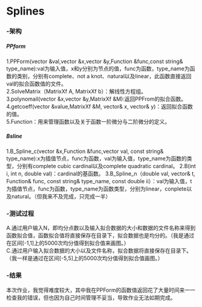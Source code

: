 # Splines

### -架构

##### PPform
1.PPForm(vector<double> &val,vector<double> &x,vector<double> &y,Function &func,const string& type_name):val为输入值，x和y分别为节点的值，func为函数，type_name为函数的类别，分别有complete、not a knot、natural以及linear，此函数直接返回val的拟合函数值的文件。  
2.SolveMatrix（MatrixXf A, MatrixXf b）：解线性方程组。  
3.polynomail(vector<double> &x,vector<double> &y,MatrixXf &M):返回PPFrom的拟合函数。  
4.getcoeff(vector<double> &value,MatrixXf &M, vector<double>& x, vector<double>& y)：返回拟合函数的值。  
5.Function：用来管理函数以及关于函数一阶微分与二阶微分的定义。  

##### Bsline
1.B_Spline_c(vector<double> &x,Function &func,vector<double> val, const string& type_name):x为插值节点，func为函数，val为输入值，type_name为函数的类型，分别有complete cubic cardinal以及complete quadratic cardinal。
2.B(int i, int n, double val)：cardinal的基函数。
3.B_Spline_n（double val, vector<double>& t, Function& func, const string& type_name, const double ii）：val为输入值，t为插值节点，func为函数，type_name为函数类型，分别为linear，conplete以及natural。（但我来不及完成，只完成一半）
  
 
### -测试过程
A.通过用户输入N，即均分点数以及输入拟合数据的大小和数据的文件名称来得到函数拟合值，函数拟合值将直接保存在目录下，拟合数据也是均分的。（我是通过在区间[-1,1]上的5000次均分值得到拟合值来画图。）  
C.通过用户输入拟合数据的大小以及文件名称，拟合数据将直接保存在目录下。（我一样是通过在区间[-5,5]上的5000次均分值得到拟合值画图。）  


### -结果
本次作业，我觉得难度较大，其中我在PPForm的函数值返回花了大量时间来一一检查我的错误，但也因为自己时间管理不妥当，导致作业无法如期完成。
